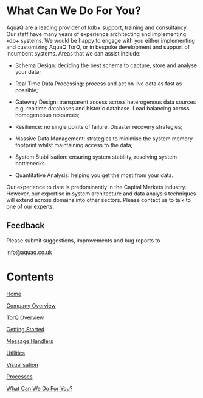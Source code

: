 What Can We Do For You?
=======================

AquaQ are a leading provider of kdb+ support, training and consultancy.
Our staff have many years of experience architecting and implementing
kdb+ systems. We would be happy to engage with you either implementing
and customizing AquaQ TorQ, or in bespoke development and support of
incumbent systems. Areas that we can assist include:

-   Schema Design: deciding the best schema to capture, store and
    analyse your data;

-   Real Time Data Processing: process and act on live data as fast as
    possible;

-   Gateway Design: transparent access across heterogenous data sources
    e.g. realtime databases and historic database. Load balancing across
    homogeneous resources;

-   Resilience: no single points of failure. Disaster recovery
    strategies;

-   Massive Data Management: strategies to minimise the system memory
    footprint whilst maintaining access to the data;

-   System Stabilisation: ensuring system stability, resolving system
    bottlenecks.

-   Quantitative Analysis: helping you get the most from your data.

Our experience to date is predominantly in the Capital Markets industry.
However, our expertise in system architecture and data analysis
techniques will extend across domains into other sectors. Please contact
us to talk to one of our experts.

Feedback
--------

Please submit suggestions, improvements and bug reports to

info@aquaq.co.uk

Contents
================

[Home](index.md)

[Company Overview](CompanyOverview.md)

[TorQ Overview](Overview.md)

[Getting Started](gettingstarted.md)

[Message Handlers](handlers.md)

[Utilities](utilities.md)

[Visualisation](visualisation.md)

[Processes](Processes.md)

[What Can We Do For You?](whatcanwedo.md)

